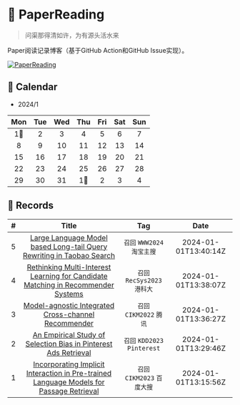 # 📝 PaperReading

> 问渠那得清如许，为有源头活水来

Paper阅读记录博客（基于GitHub Action和GitHub Issue实现）。

[![PaperReading](https://img.shields.io/github/issues/doragd/paperreading?style=flat&label=%F0%9F%8C%B8%20Paper%20Record&labelColor=%20%236DB9EF&color=%23FF90BC&link=https%3A%2F%2Fgithub.com%2Fdoragd%2Fpaperreading
)](https://github.com/doragd/paperreading)


## 🎯 Calendar

* 2024/1

|Mon|Tue|Wed|Thu|Fri|Sat|Sun|
|:-:|:-:|:-:|:-:|:-:|:-:|:-:|
|1🌟|2|3|4|5|6|7|
|8|9|10|11|12|13|14|
|15|16|17|18|19|20|21|
|22|23|24|25|26|27|28|
|29|30|31|1🌟|2|3|4|


## 🍃 Records

|#|Title|Tag|Date|
|:-:|:-:|:-:|:-:|
|5|[Large Language Model based Long-tail Query Rewriting in Taobao Search](https://github.com/Doragd/PaperReading/issues/5)|`召回` `WWW2024` `淘宝主搜`|2024-01-01T13:40:14Z|
|4|[Rethinking Multi-Interest Learning for Candidate Matching in Recommender Systems](https://github.com/Doragd/PaperReading/issues/4)|`召回` `RecSys2023` `港科大`|2024-01-01T13:38:07Z|
|3|[Model-agnostic Integrated Cross-channel Recommender](https://github.com/Doragd/PaperReading/issues/3)|`召回` `CIKM2022` `腾讯`|2024-01-01T13:36:27Z|
|2|[An Empirical Study of Selection Bias in Pinterest Ads Retrieval](https://github.com/Doragd/PaperReading/issues/2)|`召回` `KDD2023` `Pinterest`|2024-01-01T13:29:46Z|
|1|[Incorporating Implicit Interaction in Pre-trained Language Models for Passage Retrieval](https://github.com/Doragd/PaperReading/issues/1)|`召回` `CIKM2023` `百度大搜`|2024-01-01T13:15:56Z|

